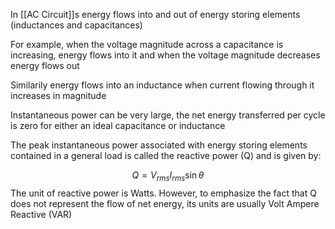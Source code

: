 In [[AC Circuit]]s energy flows into and out of energy storing elements (inductances and capacitances)

For example, when the voltage magnitude across a capacitance is increasing, energy flows into it and when the voltage magnitude decreases energy flows out

Similarily energy flows into an inductance when current flowing through it increases in magnitude

Instantaneous power can be very large, the net energy transferred per cycle is zero for either an ideal capacitance or inductance

The peak instantaneous power associated with energy storing elements contained in a general load is called the reactive power (Q) and is given by:

$$ Q = V_{rms}I_{rms}\sin\theta $$
The unit of reactive power is Watts. However, to emphasize the fact that Q does not represent the flow of net energy, its units are usually Volt Ampere Reactive (VAR)

